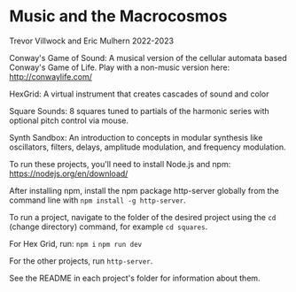 # Music and the Macrocosmos
Trevor Villwock and Eric Mulhern 2022-2023

Conway's Game of Sound: A musical version of the cellular automata based Conway's Game of Life. Play with a non-music version here: http://conwaylife.com/

HexGrid: A virtual instrument that creates cascades of sound and color

Square Sounds: 8 squares tuned to partials of the harmonic series with optional pitch control via mouse.

Synth Sandbox: An introduction to concepts in modular synthesis like oscillators, filters, delays, amplitude modulation, and frequency modulation.

To run these projects, you'll need to install Node.js and npm: https://nodejs.org/en/download/

After installing npm, install the npm package http-server globally from the command line with `npm install -g http-server`. 

To run a project, navigate to the folder of the desired project using the `cd` (change directory) command, for example `cd squares`.

For Hex Grid, run:
`npm i`
`npm run dev`

For the other projects, run `http-server`.

See the README in each project's folder for information about them.